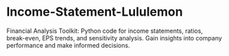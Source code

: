 # Income-Statement-Lululemon
Financial Analysis Toolkit: Python code for income statements, ratios, break-even, EPS trends, and sensitivity analysis. Gain insights into company performance and make informed decisions.
